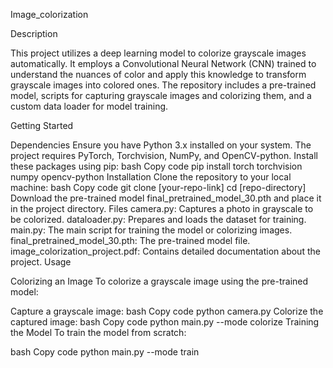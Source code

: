 Image_colorization

Description

This project utilizes a deep learning model to colorize grayscale images automatically. It employs a Convolutional Neural Network (CNN) trained to understand the nuances of color and apply this knowledge to transform grayscale images into colored ones. The repository includes a pre-trained model, scripts for capturing grayscale images and colorizing them, and a custom data loader for model training.

Getting Started

Dependencies
Ensure you have Python 3.x installed on your system.
The project requires PyTorch, Torchvision, NumPy, and OpenCV-python. Install these packages using pip:
bash
Copy code
pip install torch torchvision numpy opencv-python
Installation
Clone the repository to your local machine:
bash
Copy code
git clone [your-repo-link]
cd [repo-directory]
Download the pre-trained model final_pretrained_model_30.pth and place it in the project directory.
Files
camera.py: Captures a photo in grayscale to be colorized.
dataloader.py: Prepares and loads the dataset for training.
main.py: The main script for training the model or colorizing images.
final_pretrained_model_30.pth: The pre-trained model file.
image_colorization_project.pdf: Contains detailed documentation about the project.
Usage

Colorizing an Image
To colorize a grayscale image using the pre-trained model:

Capture a grayscale image:
bash
Copy code
python camera.py
Colorize the captured image:
bash
Copy code
python main.py --mode colorize
Training the Model
To train the model from scratch:

bash
Copy code
python main.py --mode train
